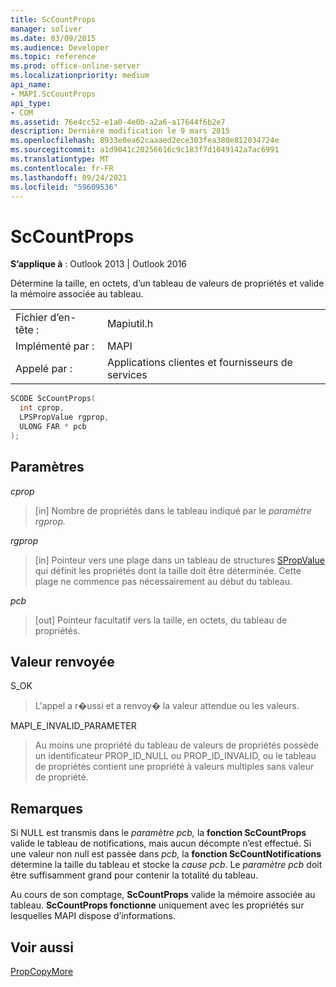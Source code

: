 ```yaml
---
title: ScCountProps
manager: soliver
ms.date: 03/09/2015
ms.audience: Developer
ms.topic: reference
ms.prod: office-online-server
ms.localizationpriority: medium
api_name:
- MAPI.ScCountProps
api_type:
- COM
ms.assetid: 76e4cc52-e1a0-4e0b-a2a6-a17644f6b2e7
description: Dernière modification le 9 mars 2015
ms.openlocfilehash: 8933e0ea62caaaed2ece303fea380e812034724e
ms.sourcegitcommit: a1d9041c20256616c9c183f7d1049142a7ac6991
ms.translationtype: MT
ms.contentlocale: fr-FR
ms.lasthandoff: 09/24/2021
ms.locfileid: "59609536"
---
```

# <a name="sccountprops"></a>ScCountProps

  
  
**S’applique à** : Outlook 2013 | Outlook 2016 
  
Détermine la taille, en octets, d’un tableau de valeurs de propriétés et valide la mémoire associée au tableau. 
  
|||
|:-----|:-----|
|Fichier d’en-tête :  <br/> |Mapiutil.h  <br/> |
|Implémenté par :  <br/> |MAPI  <br/> |
|Appelé par :  <br/> |Applications clientes et fournisseurs de services  <br/> |
   
```cpp
SCODE ScCountProps(
  int cprop,
  LPSPropValue rgprop,
  ULONG FAR * pcb
);
```

## <a name="parameters"></a>Paramètres

 _cprop_
  
> [in] Nombre de propriétés dans le tableau indiqué par le _paramètre rgprop._ 
    
 _rgprop_
  
> [in] Pointeur vers une plage dans un tableau de structures [SPropValue](spropvalue.md) qui définit les propriétés dont la taille doit être déterminée. Cette plage ne commence pas nécessairement au début du tableau. 
    
 _pcb_
  
> [out] Pointeur facultatif vers la taille, en octets, du tableau de propriétés.
    
## <a name="return-value"></a>Valeur renvoyée

S_OK 
  
> L'appel a r�ussi et a renvoy� la valeur attendue ou les valeurs. 
    
MAPI_E_INVALID_PARAMETER 
  
> Au moins une propriété du tableau de valeurs de propriétés possède un identificateur PROP_ID_NULL ou PROP_ID_INVALID, ou le tableau de propriétés contient une propriété à valeurs multiples sans valeur de propriété.
    
## <a name="remarks"></a>Remarques

Si NULL est transmis dans le  _paramètre pcb,_ la **fonction ScCountProps** valide le tableau de notifications, mais aucun décompte n’est effectué. Si une valeur non null est passée dans  _pcb,_ la **fonction ScCountNotifications** détermine la taille du tableau et stocke la  _cause pcb_. Le  _paramètre pcb_ doit être suffisamment grand pour contenir la totalité du tableau. 
  
Au cours de son comptage, **ScCountProps** valide la mémoire associée au tableau. **ScCountProps fonctionne** uniquement avec les propriétés sur lesquelles MAPI dispose d’informations. 
  
## <a name="see-also"></a>Voir aussi



[PropCopyMore](propcopymore.md)

